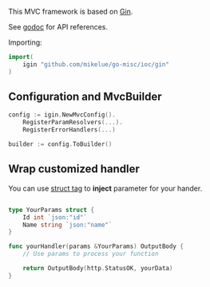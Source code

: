 This MVC framework is based on [Gin](https://onsi.github.io/ginkgo/).

See [godoc](https://pkg.go.dev/github.com/mikelue/go-misc/ioc/gin?tab=doc) for API references.

Importing:
```go
import(
	igin "github.com/mikelue/go-misc/ioc/gin"
)
```

## Configuration and MvcBuilder

```go
config := igin.NewMvcConfig().
	RegisterParamResolvers(...).
	RegisterErrorHandlers(...)

builder := config.ToBuilder()
```

## Wrap customized handler

You can use [struct tag](https://golang.org/ref/spec#Struct_types) to **inject** parameter for your hander.

```go

type YourParams struct {
	Id int `json:"id"`
	Name string `json:"name"`
}

func yourHandler(params &YourParams) OutputBody {
	// Use params to process your function

	return OutputBody(http.StatusOK, yourData)
}
```
